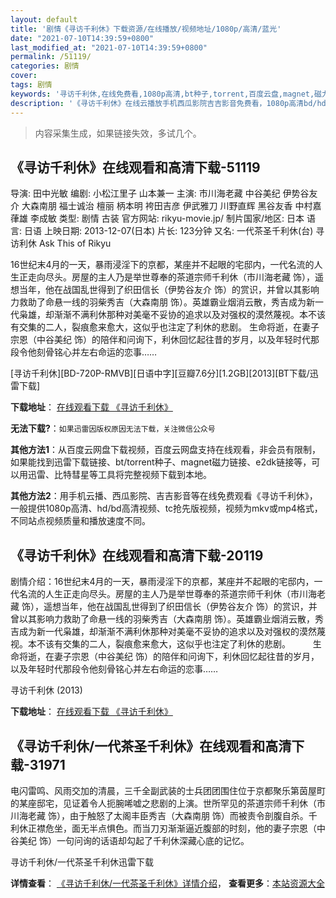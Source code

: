 ```yaml
---
layout: default
title: '剧情《寻访千利休》下载资源/在线播放/视频地址/1080p/高清/蓝光'
date: "2021-07-10T14:39:59+0800"
last_modified_at: "2021-07-10T14:39:59+0800"
permalink: /51119/
categories: 剧情
cover:
tags: 剧情
keywords: '寻访千利休,在线免费看,1080p高清,bt种子,torrent,百度云盘,magnet,磁力链,迅雷下载资源'
description: '《寻访千利休》在线云播放手机西瓜影院吉吉影音免费看，1080p高清bd/hd未删减完整版和tc抢先枪版，mkv/mp4格式，附带bt/torrent种子、magnet/磁力链、百度云盘、网盘资源迅雷下载链接'
---
```


>内容采集生成，如果链接失效，多试几个。


## 《寻访千利休》在线观看和高清下载-51119

导演: 田中光敏 编剧: 小松江里子 山本兼一 主演: 市川海老藏 中谷美纪 伊势谷友介 大森南朋 福士诚治 檀丽 柄本明 袴田吉彦 伊武雅刀 川野直辉 黑谷友香 中村嘉葎雄 李成敏 类型: 剧情 古装 官方网站: rikyu-movie.jp/ 制片国家/地区: 日本 语言: 日语 上映日期: 2013-12-07(日本) 片长: 123分钟 又名: 一代茶圣千利休(台) 寻访利休 Ask This of Rikyu

16世纪末4月的一天，暴雨浸淫下的京都，某座并不起眼的宅邸内，一代名流的人生正走向尽头。房屋的主人乃是举世尊奉的茶道宗师千利休（市川海老藏 饰），遥想当年，他在战国乱世得到了织田信长（伊势谷友介 饰）的赏识，并曾以其影响力救助了命悬一线的羽柴秀吉（大森南朋 饰）。英雄霸业烟消云散，秀吉成为新一代枭雄，却渐渐不满利休那种对美毫不妥协的追求以及对强权的漠然蔑视。本不该有交集的二人，裂痕愈来愈大，这似乎也注定了利休的悲剧。 生命将逝，在妻子宗恩（中谷美纪 饰）的陪伴和问询下，利休回忆起往昔的岁月，以及年轻时代那段令他刻骨铭心并左右命运的恋事……


[寻访千利休][BD-720P-RMVB][日语中字][豆瓣7.6分][1.2GB][2013][BT下载/迅雷下载]

**下载地址**： [在线观看下载 《寻访千利休》](https://www.btdx8.com/torrent/ask_this_of_rikyu_2013.html) 


**无法下载?**：`如果迅雷因版权原因无法下载，关注微信公众号 `

**其他方法1**：从百度云网盘下载视频，百度云网盘支持在线观看，非会员有限制，如果能找到迅雷下载链接、bt/torrent种子、magnet磁力链接、e2dk链接等，可以用迅雷、比特彗星等工具将完整视频下载到本地。

**其他方法2**：用手机云播、西瓜影院、吉吉影音等在线免费观看《寻访千利休》，一般提供1080p高清、hd/bd高清视频、tc抢先版视频，视频为mkv或mp4格式，不同站点视频质量和播放速度不同。


## 《寻访千利休》在线观看和高清下载-20119

剧情介绍：16世纪末4月的一天，暴雨浸淫下的京都，某座并不起眼的宅邸内，一代名流的人生正走向尽头。房屋的主人乃是举世尊奉的茶道宗师千利休（市川海老藏 饰），遥想当年，他在战国乱世得到了织田信长（伊势谷友介 饰）的赏识，并曾以其影响力救助了命悬一线的羽柴秀吉（大森南朋 饰）。英雄霸业烟消云散，秀吉成为新一代枭雄，却渐渐不满利休那种对美毫不妥协的追求以及对强权的漠然蔑视。本不该有交集的二人，裂痕愈来愈大，这似乎也注定了利休的悲剧。  　　生命将逝，在妻子宗恩（中谷美纪 饰）的陪伴和问询下，利休回忆起往昔的岁月，以及年轻时代那段令他刻骨铭心并左右命运的恋事……


寻访千利休 (2013)

**下载地址**： [在线观看下载 《寻访千利休》](https://www.btbtdy.me/btdy/dy2004.html) 


## 《寻访千利休/一代茶圣千利休》在线观看和高清下载-31971

电闪雷鸣、风雨交加的清晨，三千全副武装的士兵团团围住位于京都聚乐第茵屋町的某座邸宅，见证着令人扼腕唏嘘之悲剧的上演。世所罕见的茶道宗师千利休（市川海老藏 饰），由于触怒了太阁丰臣秀吉（大森南朋 饰）而被责令剖腹自杀。千利休正襟危坐，面无半点惧色。而当刀刃渐渐逼近腹部的时刻，他的妻子宗恩（中谷美纪 饰）一句问询的话语却勾起了千利休深藏心底的记忆。


寻访千利休/一代茶圣千利休迅雷下载

**详情查看**： [《寻访千利休/一代茶圣千利休》详情介绍](/movie/31971/)， **查看更多**：[本站资源大全](/movie/t/all/)

